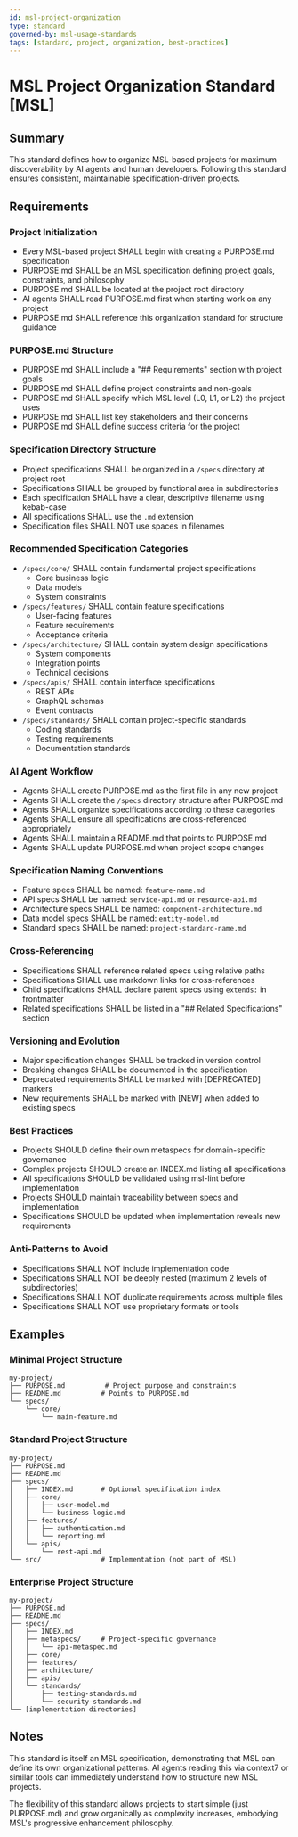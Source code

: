 ```yaml
---
id: msl-project-organization
type: standard
governed-by: msl-usage-standards
tags: [standard, project, organization, best-practices]
---
```


# MSL Project Organization Standard [MSL]

## Summary

This standard defines how to organize MSL-based projects for maximum discoverability by AI agents and human developers. Following this standard ensures consistent, maintainable specification-driven projects.

## Requirements

### Project Initialization

- Every MSL-based project SHALL begin with creating a PURPOSE.md specification
- PURPOSE.md SHALL be an MSL specification defining project goals, constraints, and philosophy
- PURPOSE.md SHALL be located at the project root directory
- AI agents SHALL read PURPOSE.md first when starting work on any project
- PURPOSE.md SHALL reference this organization standard for structure guidance

### PURPOSE.md Structure

- PURPOSE.md SHALL include a "## Requirements" section with project goals
- PURPOSE.md SHALL define project constraints and non-goals
- PURPOSE.md SHALL specify which MSL level (L0, L1, or L2) the project uses
- PURPOSE.md SHALL list key stakeholders and their concerns
- PURPOSE.md SHALL define success criteria for the project

### Specification Directory Structure

- Project specifications SHALL be organized in a `/specs` directory at project root
- Specifications SHALL be grouped by functional area in subdirectories
- Each specification SHALL have a clear, descriptive filename using kebab-case
- All specifications SHALL use the `.md` extension
- Specification files SHALL NOT use spaces in filenames

### Recommended Specification Categories

- `/specs/core/` SHALL contain fundamental project specifications
  - Core business logic
  - Data models
  - System constraints
- `/specs/features/` SHALL contain feature specifications
  - User-facing features
  - Feature requirements
  - Acceptance criteria
- `/specs/architecture/` SHALL contain system design specifications
  - System components
  - Integration points
  - Technical decisions
- `/specs/apis/` SHALL contain interface specifications
  - REST APIs
  - GraphQL schemas
  - Event contracts
- `/specs/standards/` SHALL contain project-specific standards
  - Coding standards
  - Testing requirements
  - Documentation standards

### AI Agent Workflow

- Agents SHALL create PURPOSE.md as the first file in any new project
- Agents SHALL create the `/specs` directory structure after PURPOSE.md
- Agents SHALL organize specifications according to these categories
- Agents SHALL ensure all specifications are cross-referenced appropriately
- Agents SHALL maintain a README.md that points to PURPOSE.md
- Agents SHALL update PURPOSE.md when project scope changes

### Specification Naming Conventions

- Feature specs SHALL be named: `feature-name.md`
- API specs SHALL be named: `service-api.md` or `resource-api.md`
- Architecture specs SHALL be named: `component-architecture.md`
- Data model specs SHALL be named: `entity-model.md`
- Standard specs SHALL be named: `project-standard-name.md`

### Cross-Referencing

- Specifications SHALL reference related specs using relative paths
- Specifications SHALL use markdown links for cross-references
- Child specifications SHALL declare parent specs using `extends:` in frontmatter
- Related specifications SHALL be listed in a "## Related Specifications" section

### Versioning and Evolution

- Major specification changes SHALL be tracked in version control
- Breaking changes SHALL be documented in the specification
- Deprecated requirements SHALL be marked with [DEPRECATED] markers
- New requirements SHALL be marked with [NEW] when added to existing specs

### Best Practices

- Projects SHOULD define their own metaspecs for domain-specific governance
- Complex projects SHOULD create an INDEX.md listing all specifications
- All specifications SHOULD be validated using msl-lint before implementation
- Projects SHOULD maintain traceability between specs and implementation
- Specifications SHOULD be updated when implementation reveals new requirements

### Anti-Patterns to Avoid

- Specifications SHALL NOT include implementation code
- Specifications SHALL NOT be deeply nested (maximum 2 levels of subdirectories)
- Specifications SHALL NOT duplicate requirements across multiple files
- Specifications SHALL NOT use proprietary formats or tools

## Examples

### Minimal Project Structure
```
my-project/
├── PURPOSE.md          # Project purpose and constraints
├── README.md          # Points to PURPOSE.md
└── specs/
    └── core/
        └── main-feature.md
```

### Standard Project Structure
```
my-project/
├── PURPOSE.md
├── README.md
├── specs/
│   ├── INDEX.md       # Optional specification index
│   ├── core/
│   │   ├── user-model.md
│   │   └── business-logic.md
│   ├── features/
│   │   ├── authentication.md
│   │   └── reporting.md
│   └── apis/
│       └── rest-api.md
└── src/               # Implementation (not part of MSL)
```

### Enterprise Project Structure
```
my-project/
├── PURPOSE.md
├── README.md
├── specs/
│   ├── INDEX.md
│   ├── metaspecs/     # Project-specific governance
│   │   └── api-metaspec.md
│   ├── core/
│   ├── features/
│   ├── architecture/
│   ├── apis/
│   └── standards/
│       ├── testing-standards.md
│       └── security-standards.md
└── [implementation directories]
```

## Notes

This standard is itself an MSL specification, demonstrating that MSL can define its own organizational patterns. AI agents reading this via context7 or similar tools can immediately understand how to structure new MSL projects.

The flexibility of this standard allows projects to start simple (just PURPOSE.md) and grow organically as complexity increases, embodying MSL's progressive enhancement philosophy.